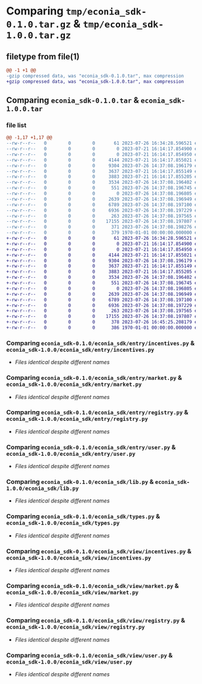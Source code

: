 # Comparing `tmp/econia_sdk-0.1.0.tar.gz` & `tmp/econia_sdk-1.0.0.tar.gz`

## filetype from file(1)

```diff
@@ -1 +1 @@
-gzip compressed data, was "econia_sdk-0.1.0.tar", max compression
+gzip compressed data, was "econia_sdk-1.0.0.tar", max compression
```

## Comparing `econia_sdk-0.1.0.tar` & `econia_sdk-1.0.0.tar`

### file list

```diff
@@ -1,17 +1,17 @@
--rw-r--r--   0        0        0       61 2023-07-26 16:34:28.596521 econia_sdk-0.1.0/README.md
--rw-r--r--   0        0        0        0 2023-07-21 16:14:17.854900 econia_sdk-0.1.0/econia_sdk/__init__.py
--rw-r--r--   0        0        0        0 2023-07-21 16:14:17.854950 econia_sdk-0.1.0/econia_sdk/entry/__init__.py
--rw-r--r--   0        0        0     4144 2023-07-21 16:14:17.855021 econia_sdk-0.1.0/econia_sdk/entry/incentives.py
--rw-r--r--   0        0        0     9304 2023-07-26 14:37:08.196179 econia_sdk-0.1.0/econia_sdk/entry/market.py
--rw-r--r--   0        0        0     3637 2023-07-21 16:14:17.855149 econia_sdk-0.1.0/econia_sdk/entry/registry.py
--rw-r--r--   0        0        0     3883 2023-07-21 16:14:17.855205 econia_sdk-0.1.0/econia_sdk/entry/user.py
--rw-r--r--   0        0        0     3534 2023-07-26 14:37:08.196402 econia_sdk-0.1.0/econia_sdk/lib.py
--rw-r--r--   0        0        0      551 2023-07-26 14:37:08.196745 econia_sdk-0.1.0/econia_sdk/types.py
--rw-r--r--   0        0        0        0 2023-07-26 14:37:08.196805 econia_sdk-0.1.0/econia_sdk/view/__init__.py
--rw-r--r--   0        0        0     2639 2023-07-26 14:37:08.196949 econia_sdk-0.1.0/econia_sdk/view/incentives.py
--rw-r--r--   0        0        0     6789 2023-07-26 14:37:08.197100 econia_sdk-0.1.0/econia_sdk/view/market.py
--rw-r--r--   0        0        0     6936 2023-07-26 14:37:08.197229 econia_sdk-0.1.0/econia_sdk/view/registry.py
--rw-r--r--   0        0        0      263 2023-07-26 14:37:08.197565 econia_sdk-0.1.0/econia_sdk/view/resource_account.py
--rw-r--r--   0        0        0    17155 2023-07-26 14:37:08.197807 econia_sdk-0.1.0/econia_sdk/view/user.py
--rw-r--r--   0        0        0      371 2023-07-26 14:37:08.198276 econia_sdk-0.1.0/pyproject.toml
--rw-r--r--   0        0        0      379 1970-01-01 00:00:00.000000 econia_sdk-0.1.0/PKG-INFO
+-rw-r--r--   0        0        0       61 2023-07-26 16:34:28.596521 econia_sdk-1.0.0/README.md
+-rw-r--r--   0        0        0        0 2023-07-21 16:14:17.854900 econia_sdk-1.0.0/econia_sdk/__init__.py
+-rw-r--r--   0        0        0        0 2023-07-21 16:14:17.854950 econia_sdk-1.0.0/econia_sdk/entry/__init__.py
+-rw-r--r--   0        0        0     4144 2023-07-21 16:14:17.855021 econia_sdk-1.0.0/econia_sdk/entry/incentives.py
+-rw-r--r--   0        0        0     9304 2023-07-26 14:37:08.196179 econia_sdk-1.0.0/econia_sdk/entry/market.py
+-rw-r--r--   0        0        0     3637 2023-07-21 16:14:17.855149 econia_sdk-1.0.0/econia_sdk/entry/registry.py
+-rw-r--r--   0        0        0     3883 2023-07-21 16:14:17.855205 econia_sdk-1.0.0/econia_sdk/entry/user.py
+-rw-r--r--   0        0        0     3534 2023-07-26 14:37:08.196402 econia_sdk-1.0.0/econia_sdk/lib.py
+-rw-r--r--   0        0        0      551 2023-07-26 14:37:08.196745 econia_sdk-1.0.0/econia_sdk/types.py
+-rw-r--r--   0        0        0        0 2023-07-26 14:37:08.196805 econia_sdk-1.0.0/econia_sdk/view/__init__.py
+-rw-r--r--   0        0        0     2639 2023-07-26 14:37:08.196949 econia_sdk-1.0.0/econia_sdk/view/incentives.py
+-rw-r--r--   0        0        0     6789 2023-07-26 14:37:08.197100 econia_sdk-1.0.0/econia_sdk/view/market.py
+-rw-r--r--   0        0        0     6936 2023-07-26 14:37:08.197229 econia_sdk-1.0.0/econia_sdk/view/registry.py
+-rw-r--r--   0        0        0      263 2023-07-26 14:37:08.197565 econia_sdk-1.0.0/econia_sdk/view/resource_account.py
+-rw-r--r--   0        0        0    17155 2023-07-26 14:37:08.197807 econia_sdk-1.0.0/econia_sdk/view/user.py
+-rw-r--r--   0        0        0      378 2023-07-26 16:45:25.208179 econia_sdk-1.0.0/pyproject.toml
+-rw-r--r--   0        0        0      386 1970-01-01 00:00:00.000000 econia_sdk-1.0.0/PKG-INFO
```

### Comparing `econia_sdk-0.1.0/econia_sdk/entry/incentives.py` & `econia_sdk-1.0.0/econia_sdk/entry/incentives.py`

 * *Files identical despite different names*

### Comparing `econia_sdk-0.1.0/econia_sdk/entry/market.py` & `econia_sdk-1.0.0/econia_sdk/entry/market.py`

 * *Files identical despite different names*

### Comparing `econia_sdk-0.1.0/econia_sdk/entry/registry.py` & `econia_sdk-1.0.0/econia_sdk/entry/registry.py`

 * *Files identical despite different names*

### Comparing `econia_sdk-0.1.0/econia_sdk/entry/user.py` & `econia_sdk-1.0.0/econia_sdk/entry/user.py`

 * *Files identical despite different names*

### Comparing `econia_sdk-0.1.0/econia_sdk/lib.py` & `econia_sdk-1.0.0/econia_sdk/lib.py`

 * *Files identical despite different names*

### Comparing `econia_sdk-0.1.0/econia_sdk/types.py` & `econia_sdk-1.0.0/econia_sdk/types.py`

 * *Files identical despite different names*

### Comparing `econia_sdk-0.1.0/econia_sdk/view/incentives.py` & `econia_sdk-1.0.0/econia_sdk/view/incentives.py`

 * *Files identical despite different names*

### Comparing `econia_sdk-0.1.0/econia_sdk/view/market.py` & `econia_sdk-1.0.0/econia_sdk/view/market.py`

 * *Files identical despite different names*

### Comparing `econia_sdk-0.1.0/econia_sdk/view/registry.py` & `econia_sdk-1.0.0/econia_sdk/view/registry.py`

 * *Files identical despite different names*

### Comparing `econia_sdk-0.1.0/econia_sdk/view/user.py` & `econia_sdk-1.0.0/econia_sdk/view/user.py`

 * *Files identical despite different names*

